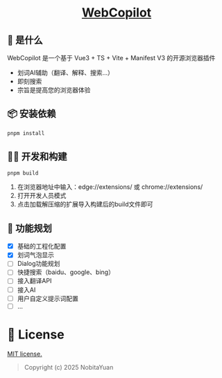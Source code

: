 <h1 align="center">
  <a href="https://github.com/NobitaYuan/WebCopilot" target="_blank">WebCopilot</a>
</h1>

## 📄 是什么

WebCopilot 是一个基于 Vue3 + TS + Vite + Manifest V3 的开源浏览器插件

-   划词AI辅助（翻译、解释、搜索...）
-   即刻搜索
-   宗旨是提高您的浏览器体验

## 📦 安装依赖

```bash
pnpm install
```

## 🚀🔨 开发和构建

```bash
pnpm build
```

1. 在浏览器地址中输入：edge://extensions/ 或 chrome://extensions/
2. 打开开发人员模式
3. 点击加载解压缩的扩展导入构建后的build文件即可

## 📄 功能规划

-   [x] 基础的工程化配置
-   [x] 划词气泡显示
-   [ ] Dialog功能规划
-   [ ] 快捷搜索（baidu、google、bing）
-   [ ] 接入翻译API
-   [ ] 接入AI
-   [ ] 用户自定义提示词配置
-   [ ] ...

# 📄 License

<a href="https://opensource.org/license/mit/" target="_blank">MIT license.</a>

> Copyright (c) 2025 NobitaYuan
